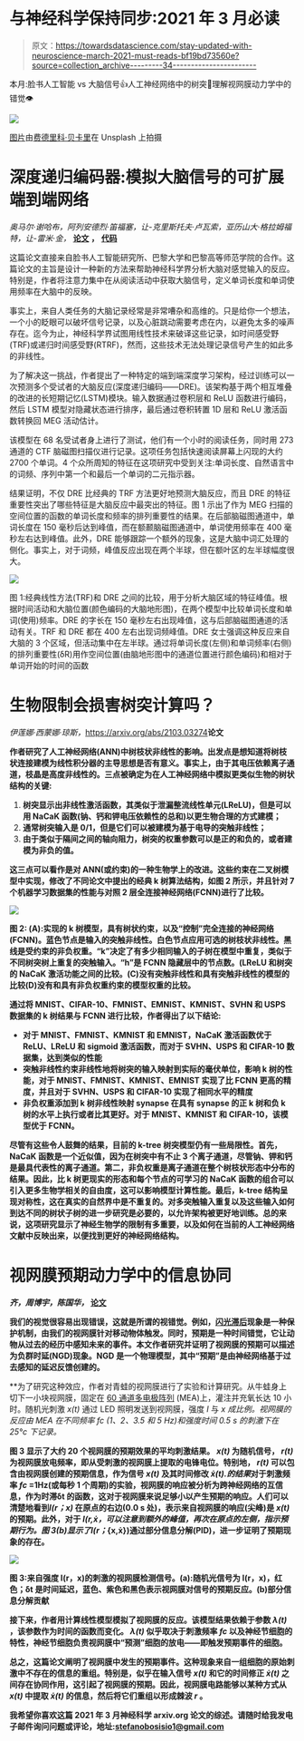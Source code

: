 # 与神经科学保持同步:2021 年 3 月必读

> 原文：<https://towardsdatascience.com/stay-updated-with-neuroscience-march-2021-must-reads-bf19bd73560e?source=collection_archive---------34----------------------->

本月:脸书人工智能 vs 大脑信号👍人工神经网络中的树突🚨理解视网膜动力学中的错觉👁️

![](img/48d0a3b4697ca58bc35a393b8e8fe2f3.png)

[图片](https://unsplash.com/photos/ahi73ZN5P0Y)由[费德里科·贝卡里](https://unsplash.com/@federize)在 Unsplash 上拍摄

# 深度递归编码器:模拟大脑信号的可扩展端到端网络

*奥马尔·谢哈布，阿列安德烈·笛福塞，让-克里斯托夫·卢瓦索，亚历山大·格拉姆福特，让-雷米·金，* [**论文**](https://arxiv.org/abs/2103.02339) **，** [**代码**](https://github.com/facebookresearch/deepmeg-recurrent-encoder)

这篇论文直接来自脸书人工智能研究所、巴黎大学和巴黎高等师范学院的合作。这篇论文的主旨是设计一种新的方法来帮助神经科学界分析大脑对感觉输入的反应。特别是，作者将注意力集中在从阅读活动中获取大脑信号，定义单词长度和单词使用频率在大脑中的反映。

事实上，来自人类任务的大脑记录经常是非常嘈杂和高维的。只是给你一个想法，一个小的眨眼可以破坏信号记录，以及心脏跳动需要考虑在内，以避免太多的噪声存在。迄今为止，神经科学界试图用线性技术来破译这些记录，如时间感受野(TRF)或递归时间感受野(RTRF)，然而，这些技术无法处理记录信号产生的如此多的非线性。

为了解决这一挑战，作者提出了一种特定的端到端深度学习架构，经过训练可以一次预测多个受试者的大脑反应(深度递归编码——DRE)。该架构基于两个相互堆叠的改进的长短期记忆(LSTM)模块。输入数据通过卷积层和 ReLU 函数进行编码，然后 LSTM 模型对隐藏状态进行排序，最后通过卷积转置 1D 层和 ReLU 激活函数转换回 MEG 活动估计。

该模型在 68 名受试者身上进行了测试，他们有一个小时的阅读任务，同时用 273 通道的 CTF 脑磁图扫描仪进行记录。这项任务包括快速阅读屏幕上闪现的大约 2700 个单词。4 个众所周知的特征在这项研究中受到关注:单词长度、自然语言中的词频、序列中第一个和最后一个单词的二元指示器。

结果证明，不仅 DRE 比经典的 TRF 方法更好地预测大脑反应，而且 DRE 的特征重要性突出了哪些特征是大脑反应中最突出的特征。图 1 示出了作为 MEG 扫描的空间位置的函数的单词长度和频率的排列重要性的结果。在后部脑磁图通道中，单词长度在 150 毫秒后达到峰值，而在额颞脑磁图通道中，单词使用频率在 400 毫秒左右达到峰值。此外，DRE 能够跟踪一个额外的现象，这是大脑中词汇处理的侧化。事实上，对于词频，峰值反应出现在两个半球，但在额叶区的左半球幅度很大。

![](img/9dcf594298c826bd406ca203406ad1b4.png)

图 1:经典线性方法(TRF)和 DRE 之间的比较，用于分析大脑区域的特征峰值。根据时间活动和大脑位置(颜色编码的大脑地形图)，在两个模型中比较单词长度和单词(使用)频率。DRE 的字长在 150 毫秒左右出现峰值，这与后部脑磁图通道的活动有关。TRF 和 DRE 都在 400 左右出现词频峰值。DRE 女士强调这种反应来自大脑的 3 个区域，但活动集中在左半球。通过将单词长度(左侧)和单词频率(右侧)的排列重要性(δR)用作空间位置(由脑地形图中的通道位置进行颜色编码)和相对于单词开始的时间的函数

# 生物限制会损害树突计算吗？

*伊莲娜·西蒙娜·琼斯，*<https://arxiv.org/abs/2103.03274>**论文**

**作者研究了人工神经网络(ANN)中树枝状非线性的影响。出发点是想知道将树枝状连接建模为线性积分器的主导思想是否有意义。事实上，由于其电压依赖离子通道，枝晶是高度非线性的。三点被确定为在人工神经网络中模拟更类似生物的树状结构的关键:**

1.  **树突显示出非线性激活函数，其类似于泄漏整流线性单元(LReLU)，但是可以用 NaCaK 函数(钠、钙和钾电压依赖性的总和)以更生物合理的方式建模；**
2.  **通常树突输入是 0/1，但是它们可以被建模为基于电导的突触非线性；**
3.  **由于类似于隔间之间的轴向阻力，树突的权重参数可以是正的和负的，或者建模为非负的值。**

**这三点可以看作是对 ANN(或约束)的一种生物学上的改进。这些约束在二叉树模型中实现，修改了不同论文中提出的经典 k 树算法结构，如图 2 所示，并且针对 7 个机器学习数据集的性能与对照 2 层全连接神经网络(FCNN)进行了比较。**

**![](img/a9a073aa963de9775304a4324c7bbb9f.png)**

**图 2: (A):实现的 k 树模型，具有树状约束，以及“控制”完全连接的神经网络(FCNN)。蓝色节点是输入的突触非线性。白色节点应用可选的树枝状非线性。黑线是受约束的非负权重。“k”决定了有多少相同输入的子树在模型中重复，类似于不同树突树上重复的突触输入。“h”是 FCNN 隐藏层中的节点数。(LReLU 和树突的 NaCaK 激活功能之间的比较。(C)没有突触非线性和具有突触非线性的模型的比较(D)没有和具有非负权重约束的模型权重的比较。**

**通过将 MNIST、CIFAR-10、FMNIST、EMNIST、KMNIST、SVHN 和 USPS 数据集的 k 树结果与 FCNN 进行比较，作者得出了以下结论:**

*   **对于 MNIST、FMNIST、KMNIST 和 EMNIST，NaCaK 激活函数优于 ReLU、LReLU 和 sigmoid 激活函数，而对于 SVHN、USPS 和 CIFAR-10 数据集，达到类似的性能**
*   **突触非线性约束非线性地将树突的输入映射到实际的毫伏单位，影响 k 树的性能，对于 MNIST、FMNIST、KMNIST、EMNIST 实现了比 FCNN 更高的精度，并且对于 SVHN、USPS 和 CIFAR-10 实现了相同水平的精度**
*   **非负权重添加到 k 树非线性映射 synapse 在具有 synapse 的正 k 树和负 k 树的水平上执行或者比其更好。对于 MNIST、KMNIST 和 CIFAR-10，该模型优于 FCNN。**

**尽管有这些令人鼓舞的结果，目前的 k-tree 树突模型仍有一些局限性。首先，NaCaK 函数是一个近似值，因为在树突中有不止 3 个离子通道，尽管钠、钾和钙是最具代表性的离子通道。第二，非负权重是离子通道在整个树枝状形态中分布的结果。因此，比 k 树更现实的形态和每个节点的可学习的 NaCaK 函数的组合可以引入更多生物学相关的自由度，这可以影响模型计算性能。最后，k-tree 结构呈现对称性，这在真实的自然界中是不重复的。对多突触输入重复以及这些输入如何到达不同的树状子树的进一步研究是必要的，以允许架构被更好地训练。总的来说，这项研究显示了神经生物学的限制有多重要，以及如何在当前的人工神经网络文献中反映出来，以便找到更好的神经网络结构。**

# **视网膜预期动力学中的信息协同**

***齐，周博宇，陈国华，* [**论文**](https://arxiv.org/pdf/2103.07122.pdf)**

**我们的视觉很容易出现错误，这就是所谓的视错觉。例如，[闪光滞后](https://en.wikipedia.org/wiki/Flash_lag_illusion)现象是一种保护机制，由我们的视网膜针对移动物体触发。同时，预期是一种时间错觉，它让动物从过去的经历中感知未来的事件。本文作者研究并证明了视网膜的预期可以描述为负群时延(NGD)现象。NGD 是一个物理模型，其中“预期”是由神经网络基于过去感知的延迟反馈创建的。**

**为了研究这种效应，作者对青蛙的视网膜进行了实验和计算研究。从牛蛙身上切下一小块视网膜，固定在 [60 通道多电极阵列](https://www.3brain.com/technology?gclid=CjwKCAjwgOGCBhAlEiwA7FUXkjKgQ71PIBel3H3AjlZCaGhcRttajVuAwlJOBFu5tbe-lkPtyn8DMBoCVCUQAvD_BwE) (MEA)上，灌注并充氧长达 10 小时。随机光刺激 *x(t)* 通过 LED 照明发送到视网膜，强度 *I* 与 *x 成比例。*视网膜的反应由 MEA 在不同频率 *fc* (1、2、3.5 和 5 Hz)和强度时间 0.5 s 的刺激下在 25°c 下记录。**

**图 3 显示了大约 20 个视网膜的预期效果的平均刺激结果。 *x(t)* 为随机信号， *r(t)* 为视网膜放电频率，即从受刺激的视网膜上提取的电锋电位。特别地， *r(t)* 可以包含由视网膜创建的预期信息，作为信号 *x(t)* 及其时间修改 *ẋ(t).的结果*对于刺激频率 *fc* =1Hz(或每秒 1 个周期)的实验，视网膜的响应被分析为跨神经网络的互信息，作为时滞δt 的函数，这对于视网膜来说足够小以产生预期的响应。人们可以清楚地看到*I(r；x)* 在原点的右边(0.0 s 处)，表示来自视网膜的响应(尖峰)是 *x(t)* 的预期。此外，对于 *I(r,ẋ，*可以注意到额外的峰值，再次在原点的左侧，指示预期行为。图 3(b)显示了*I(r；*{x,ẋ})通过部分信息分解(PID)，进一步证明了预期现象的存在。**

**![](img/06ae3151c420764fcab0f551d9cf5af8.png)**

**图 3:来自强度 I(r，x)的刺激的视网膜检测信号。(a):随机光信号为 I(r，x)，红色；δt 是时间延迟，蓝色、紫色和黑色表示视网膜对信号的预期反应。(b)部分信息分解贡献**

**接下来，作者用计算线性模型模拟了视网膜的反应。该模型结果依赖于参数 *λ(t)* ，该参数作为时间的函数而变化。 *λ(t)* 似乎取决于刺激频率 *fc* 以及神经节细胞的特性，神经节细胞负责视网膜中“预测”细胞的放电——即触发预期事件的细胞。**

**总之，这篇论文阐明了视网膜中发生的预期事件。这种现象来自一组细胞的原始刺激中不存在的信息的重组。特别是，似乎在输入信号 *x(t)* 和它的时间修正 *ẋ(t)* 之间存在协同作用，这引起了视网膜的预期。因此，视网膜电路能够以某种方式从 *x(t)* 中提取 *ẋ(t)* 的信息，然后将它们重组以形成棘波 *r* 。**

**我希望你喜欢这篇 2021 年 3 月神经科学 arxiv.org 论文的综述。请随时给我发电子邮件询问问题或评论，地址:stefanobosisio1@gmail.com**